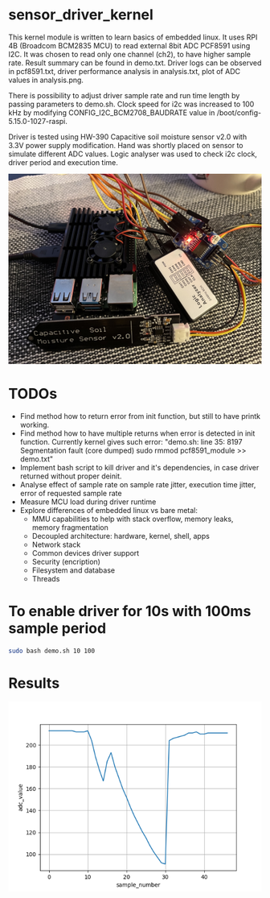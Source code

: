 # sensor_driver_kernel
This kernel module is written to learn basics of embedded linux. It uses RPI 4B (Broadcom BCM2835 MCU) to read external 8bit ADC PCF8591 using I2C. It was chosen to read only one channel (ch2), to have higher sample rate. Result summary can be found in demo.txt. Driver logs can be observed in pcf8591.txt, driver performance analysis in analysis.txt, plot of ADC values in analysis.png.  
  
There is possibility to adjust driver sample rate and run time length by passing parameters to demo.sh. Clock speed for i2c was increased to 100 kHz by modifying CONFIG_I2C_BCM2708_BAUDRATE value in /boot/config-5.15.0-1027-raspi.  
  
Driver is tested using HW-390 Capacitive soil moisture sensor v2.0 with 3.3V power supply modification. Hand was shortly placed on sensor to simulate different ADC values. Logic analyser was used to check i2c clock, driver period and execution time.  

![alt text](https://github.com/arvtom/sensor_driver_kernel/blob/main/equipment.jpeg?raw=true)  

# TODOs
* Find method how to return error from init function, but still to have printk working.
* Find method how to have multiple returns when error is detected in init function. Currently kernel gives such error: "demo.sh: line 35:  8197 Segmentation fault      (core dumped) sudo rmmod pcf8591_module >> demo.txt"
* Implement bash script to kill driver and it's dependencies, in case driver returned without proper deinit.  
* Analyse effect of sample rate on sample rate jitter, execution time jitter, error of requested sample rate  
* Measure MCU load during driver runtime  
* Explore differences of embedded linux vs bare metal: 
  * MMU capabilities to help with stack overflow, memory leaks, memory fragmentation
  * Decoupled architecture: hardware, kernel, shell, apps
  * Network stack
  * Common devices driver support
  * Security (encription)
  * Filesystem and database
  * Threads

# To enable driver for 10s with 100ms sample period
```bash
sudo bash demo.sh 10 100
```

# Results
![alt text](https://github.com/arvtom/sensor_driver_kernel/blob/main/analysis.png?raw=true)
